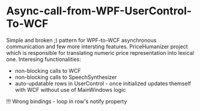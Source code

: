 # Async-call-from-WPF-UserControl-To-WCF

Simple and broken ;) pattern for WPF-to-WCF asynchronous communication and few more intersting features. 
PriceHumanizer project which is responsible for translating numeric price representation into lexical one. 
Interesing functionalities:
   - non-blocking calls to WCF
   - non-blocking calls to SpeechSynthesizer
   - auto-updatable rows in UserControl - once initialized updates themself with WCF without use of MainWindows logic
   
!!! Wrong bindings - loop in row's notify property
   
   





